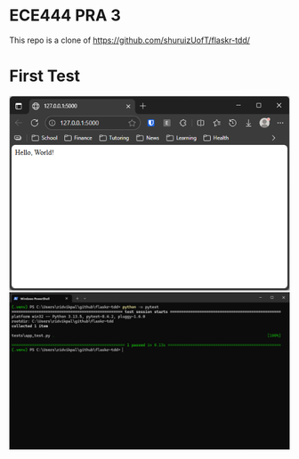 # ECE444 PRA 3

This repo is a clone of https://github.com/shuruizUofT/flaskr-tdd/

# First Test

![alt text](image-1.png)
![alt text](image.png)
